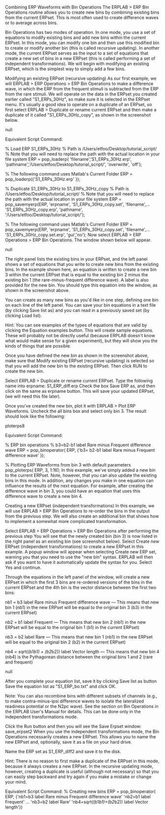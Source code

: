 Combining ERP Waveforms with Bin Operations
The ERPLAB > ERP Bin Operations routine allows you to create new bins by combining existing bins from the current ERPset.  This is most often used to create difference waves or to average across bins.

Bin Operations has two modes of operation.  In one mode, you use a set of equations to modify existing bins and add new bins within the current ERPset.  In this mode, you can modify one bin and then use this modified bin to create or modify another bin (this is called recursive updating).  In another mode, the current ERPset serves as the input to a set of equations that create a new set of bins in a new ERPset (this is called performing a set of independent transformations).  We will begin with modifying an existing ERPset, which is the simplest way to simply add a few bins.

Modifying an existing ERPset (recursive updating)
As our first example, we will ERPLAB > ERP Operations > ERP Bin Operations to make a difference wave, in which the ERP from the frequent stimuli is subtracted from the ERP from the rare stimuli.  We will operate on the data in the ERPset you created earlier called "S1_ERPs_30Hz", so make sure it is selected in the ERPset menu.  It's usually a good idea to operate on a duplicate of an ERPset, so first select ERPLAB > Duplicate or rename current ERPset and then make a duplicate of it called "S1_ERPs_30Hz_copy", as shown in the screenshot below.

null

  Equivalent Script Command:
  
  % Load ERP S1_ERPs_30Hz 
  % Path is /Users/etfoo/Desktop/tutorial_script/
  % Note that you will need to replace the path with the actual location in your file system 
  ERP = pop_loaderp( 'filename','S1_ERPs_30Hz.erp',   'pathname','/Users/etfoo/Desktop/tutorial_script/', 'overwrite', 'off');   
  
  % The following command uses Matlab's Current Folder 
  ERP = pop_loaderp({'S1_ERPs_30Hz.erp' });   
  
  % Duplicate S1_ERPs_30Hz to S1_ERPs_30Hz_copy 
  % Path is /Users/etfoo/Desktop/tutorial_script/
  % Note that you will need to replace the path with the actual location in your file system 
  ERP = pop_savemyerp(ERP, 'erpname', 'S1_ERPs_30Hz_copy.set', 'filename',... 
      'S1_ERPs_30Hz_copy.erp', 'pathname', '/Users/etfoo/Desktop/tutorial_script/');   
  
  % The following command uses Matlab's Current Folder
  ERP = pop_savemyerp(ERP, 'erpname', 'S1_ERPs_30Hz_copy.set', 'filename',... 
      'S1_ERPs_30Hz_copy.set.erp', 'gui','no'); 
Now select ERPLAB > ERP Operations > ERP Bin Operations.  The window shown below will appear.

null

 

The right panel lists the existing bins in your ERPset, and the left panel shows a set of equations that you write to create new bins from the existing bins.  In the example shown here, an equation is written to create a new bin 3 within the current ERPset that is equal to the existing bin 2 minus the existing bin 1 (the rare-minus-frequent difference wave).  A label is also provided for the new bin.  You should type this equation into the window, as shown in the screenshot above.

You can create as many new bins as you'd like in one step, defining one bin on each line of the left panel.  You can save your bin equations in a text file (by clicking Save list as) and you can read in a previously saved set (by clicking Load list).

Hint: You can see examples of the types of equations that are valid by clicking the Equation examples button.  This will create sample equations.  These will probably not be directly useful (because ERPLAB doesn't know what would make sense for a given experiment), but they will show you the kinds of things that are possible.

Once you have defined the new bin as shown in the screenshot above, make sure that Modify existing ERPset (recursive updating) is selected so that you will add the new bin to the existing ERPset.  Then click RUN to create the new bin.

Select ERPLAB > Duplicate or rename current ERPset.
Type the following name into erpname: S1_ERP_diff.erp
Check the box Save ERP as, and then click on the same as erpname button.
This will save your updated ERPset, (we will need this file later).

Once you've created the new bin, plot it with ERPLAB > Plot ERP Waveforms.
Uncheck the all bins box and select only bin 3. The result should look like the following:

ploterps8

  Equivalent Script Command:
  
  % ERP bin operations 
  % b3=b2-b1 label Rare minus Frequent difference wave 
  ERP = pop_binoperator( ERP, {'b3= b2-b1 label Rare minus Frequent difference wave' });  
  
  % Plotting ERP Waveforms from bin 3 with default parameters 
  pop_ploterps( ERP, 3, 1:16);
In this example, we've simply added a new bin to the current ERPset.  Note, however, that you can also update the existing bins in this mode.  In addition, any changes you make in one equation can influence the results of the next equation.  For example, after creating the difference wave in bin 3, you could have an equation that uses this difference wave to create a new bin 4.

Creating a new ERPset (independent transformations)
In this example, we will use ERPLAB > ERP Bin Operations to re-order the bins in the output from the previous step.  We will also create an additional bin that shows how to implement a somewhat more complicated transformation. 

Select ERPLAB > ERP Operations > ERP Bin Operations after performing the previous step
You will see that the newly created bin (bin 3) is now listed in the right panel as an existing bin (see screenshot below).
Select Create new ERPset (independent transformations) to create a new ERPset in this example.
A popup window will appear when selecting Create new ERP set, warning you that you need to use the "new bin" syntax. ERPLAB will then ask if you want to have it automatically update the syntax for you. Select Yes and continue. 

Through the equations in the left panel of the window, will create a new ERPset in which the first 3 bins are re-ordered versions of the bins in the current ERPset and the 4th bin is the vector distance between the first two bins:

nb1 = b3 label Rare minus Frequent difference wave — This means that new bin 1 (nb1) in the new ERPset will be equal to the original bin 3 (b3) in the current ERPset)

nb2 = b1 label Frequent — This means that new bin 2 (nb1) in the new ERPset will be equal to the original bin 1 (b1) in the current ERPset)

nb3 = b2 label Rare — This means that new bin 1 (nb1) in the new ERPset will be equal to the original bin 2 (b2) in the current ERPset)

nb4 = sqrt((b1*b1) + (b2*b2)) label Vector length — This means that new bin 4 (nb4) is the Pythagorean distance between the original bins 1 and 2 (rare and frequent)

null

After you complete your equation list, save it by clicking Save list as button
Save the equation list as "S1_ERP_bo.txt" and click OK.

Note: You can also recombine bins with different subsets of channels (e.g., to make contra-minus-ipsi difference waves to isolate the lateralized readiness potential or the N2pc wave).  See the section on Bin Operations in the ERPLAB User's Manual for details.  This can be done only in the independent transformations mode.

Click the Run button and then you will see the Save Erpset window:
save_erpset2
When you use the independent transformations mode, the Bin Operations necessarily creates a new ERPset. This allows you to name the new ERPset and, optionally, save it as a file on your hard drive.

Name the ERP set as S1_ERP_diff2 and save it to the disk.

Hint: There is no reason to first make a duplicate of the ERPset in this mode, because it always creates a new ERPset. In the recursive updating mode, however, creating a duplicate is useful (although not necessary) so that you can easily step backward and try again if you make a mistake or change your mind.

Equivalent Script Command:   % Creating new bins
  ERP = pop_binoperator( ERP, {'nb1=b3 label Rare minus Frequent difference wave' 'nb2=b1 label Frequent' ...
'nb3=b2 label Rare' 'nb4=sqrt((b1*b1)+(b2*b2)) label Vector length'}) 
